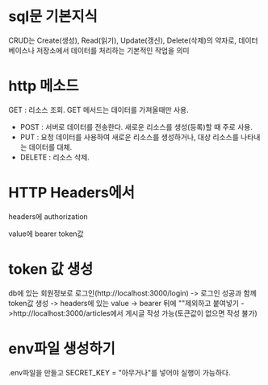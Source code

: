 # sql문 기본지식
CRUD는 Create(생성), Read(읽기), Update(갱신), Delete(삭제)의 약자로, 데이터베이스나 저장소에서 데이터를 처리하는 기본적인 작업을 의미

# http 메소드
 GET : 리소스 조회. GET 메서드는 데이터를 가져올때만 사용.
- POST : 서버로 데이터를 전송한다. 새로운 리소스를 생성(등록)할 때 주로 사용.
- PUT : 요청 데이터를 사용하여 새로운 리소스를 생성하거나, 대상 리소스를 나타내는 데이터를 대체.
- DELETE : 리소스 삭제.

# HTTP Headers에서 
headers에 authorization

value에 bearer token값

# token 값 생성
db에 있는 회원정보로 로그인(http://localhost:3000/login)
-> 로그인 성공과 함께 token값 생성
-> headers에 있는 value -> bearer 뒤에 ""제외하고 붙여넣기
->http://localhost:3000/articles에서 게시글 작성 가능(토큰값이 없으면 작성 불가)

# env파일 생성하기
.env파일을 만들고 SECRET_KEY = "아무거나"를 넣어야 실행이 가능하다.